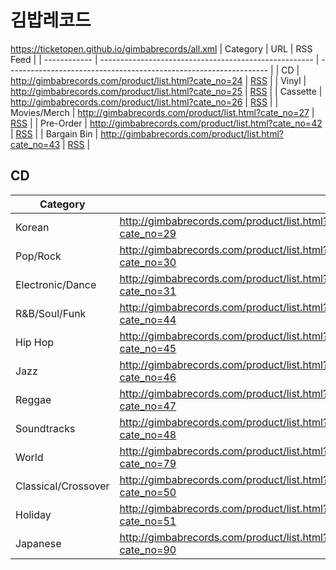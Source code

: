 # 김밥레코드
https://ticketopen.github.io/gimbabrecords/all.xml
| Category     | URL                                                   | RSS Feed                                                          |
| ------------ | ----------------------------------------------------- | ----------------------------------------------------------------- |
| CD           | http://gimbabrecords.com/product/list.html?cate_no=24 | [RSS](https://ticketopen.github.io/gimbabrecords/cd.xml)          |
| Vinyl        | http://gimbabrecords.com/product/list.html?cate_no=25 | [RSS](https://ticketopen.github.io/gimbabrecords/vinyl.xml)       |
| Cassette     | http://gimbabrecords.com/product/list.html?cate_no=26 | [RSS](https://ticketopen.github.io/gimbabrecords/cassette.xml)    |
| Movies/Merch | http://gimbabrecords.com/product/list.html?cate_no=27 | [RSS](https://ticketopen.github.io/gimbabrecords/merch.xml)       |
| Pre-Order    | http://gimbabrecords.com/product/list.html?cate_no=42 | [RSS](https://ticketopen.github.io/gimbabrecords/preorder.xml)    |
| Bargain Bin  | http://gimbabrecords.com/product/list.html?cate_no=43 | [RSS](https://ticketopen.github.io/gimbabrecords/bargainbin.xml)  |

## CD
| Category            |                                                       |
| ------------------- | ----------------------------------------------------- |
| Korean              | http://gimbabrecords.com/product/list.html?cate_no=29 |
| Pop/Rock            | http://gimbabrecords.com/product/list.html?cate_no=30 |
| Electronic/Dance    | http://gimbabrecords.com/product/list.html?cate_no=31 |
| R&B/Soul/Funk       | http://gimbabrecords.com/product/list.html?cate_no=44 |
| Hip Hop             | http://gimbabrecords.com/product/list.html?cate_no=45 |
| Jazz                | http://gimbabrecords.com/product/list.html?cate_no=46 |
| Reggae              | http://gimbabrecords.com/product/list.html?cate_no=47 |
| Soundtracks         | http://gimbabrecords.com/product/list.html?cate_no=48 |
| World               | http://gimbabrecords.com/product/list.html?cate_no=79 |
| Classical/Crossover | http://gimbabrecords.com/product/list.html?cate_no=50 |
| Holiday             | http://gimbabrecords.com/product/list.html?cate_no=51 |
| Japanese            | http://gimbabrecords.com/product/list.html?cate_no=90 |
